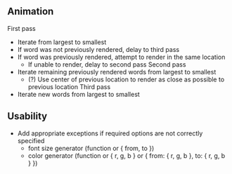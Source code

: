 ## Animation

First pass
- Iterate from largest to smallest
- If word was not previously rendered, delay to third pass
- If word was previously rendered, attempt to render in the same location
  - If unable to render, delay to second pass
Second pass
- Iterate remaining previously rendered words from largest to smallest
  - (?) Use center of previous location to render as close as possible to previous location
Third pass
- Iterate new words from largest to smallest

## Usability

- Add appropriate exceptions if required options are not correctly specified
  - font size generator (function or { from, to })
  - color generator (function or { r, g, b } or { from: { r, g, b }, to: { r, g, b } })